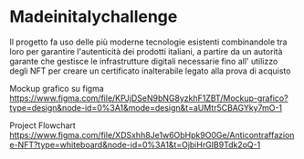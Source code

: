 # Madeinitalychallenge

Il progetto fa uso delle più moderne tecnologie esistenti combinandole tra loro per garantire l'autenticità dei prodotti italiani, a partire da un autorità garante che gestisce le infrastrutture digitali necessarie fino all' utilizzo degli NFT per creare un certificato inalterabile legato alla prova di acquisto


Mockup grafico su figma
https://www.figma.com/file/KPJjDSeN9bNG8yzkhF1ZBT/Mockup-grafico?type=design&node-id=0%3A1&mode=design&t=aUMtr5CBAGYky7mO-1

Project Flowchart 
https://www.figma.com/file/XDSxhh8Je1w6ObHpk9O0Ge/Anticontraffazione-NFT?type=whiteboard&node-id=0%3A1&t=OjbiHrGIB9Tdk2oQ-1
